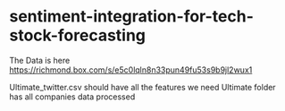 # sentiment-integration-for-tech-stock-forecasting
The Data is here https://richmond.box.com/s/e5c0lqln8n33pun49fu53s9b9jl2wux1

Ultimate_twitter.csv should have all the features we need
Ultimate folder has all companies data processed
